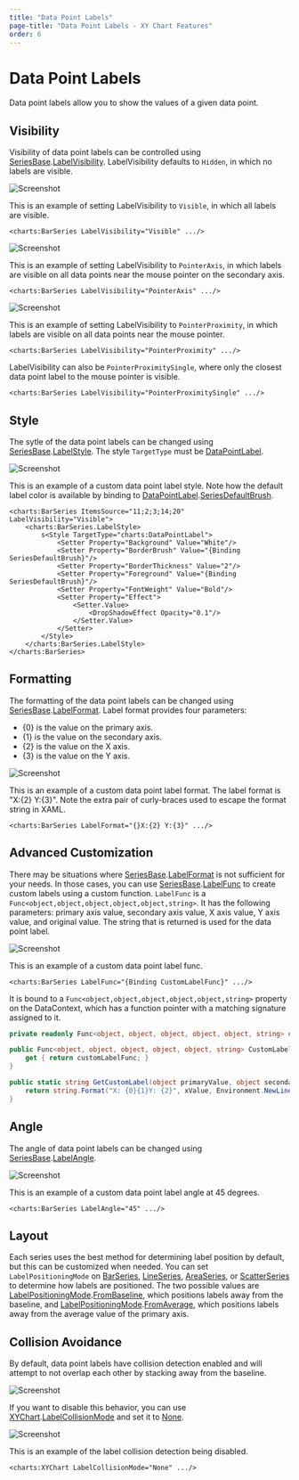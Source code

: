 ```yaml
---
title: "Data Point Labels"
page-title: "Data Point Labels - XY Chart Features"
order: 6
---
```

# Data Point Labels

Data point labels allow you to show the values of a given data point.

## Visibility

Visibility of data point labels can be controlled using [SeriesBase](xref:@ActiproUIRoot.Controls.Charts.Primitives.SeriesBase).[LabelVisibility](xref:@ActiproUIRoot.Controls.Charts.Primitives.SeriesBase.LabelVisibility).  LabelVisibility defaults to `Hidden`, in which no labels are visible.

![Screenshot](../images/appearance-data-point-labels1.png)

This is an example of setting LabelVisibility to `Visible`, in which all labels are visible.

```xaml
<charts:BarSeries LabelVisibility="Visible" .../>
```

![Screenshot](../images/appearance-data-point-labels2.png)

This is an example of setting LabelVisibility to `PointerAxis`, in which labels are visible on all data points near the mouse pointer on the secondary axis.

```xaml
<charts:BarSeries LabelVisibility="PointerAxis" .../>
```

![Screenshot](../images/appearance-data-point-labels3.png)

This is an example of setting LabelVisibility to `PointerProximity`, in which labels are visible on all data points near the mouse pointer.

```xaml
<charts:BarSeries LabelVisibility="PointerProximity" .../>
```

LabelVisibility can also be `PointerProximitySingle`, where only the closest data point label to the mouse pointer is visible.

```xaml
<charts:BarSeries LabelVisibility="PointerProximitySingle" .../>
```

## Style

The sytle of the data point labels can be changed using [SeriesBase](xref:@ActiproUIRoot.Controls.Charts.Primitives.SeriesBase).[LabelStyle](xref:@ActiproUIRoot.Controls.Charts.Primitives.SeriesBase.LabelStyle).  The style `TargetType` must be [DataPointLabel](xref:@ActiproUIRoot.Controls.Charts.DataPointLabel).

![Screenshot](../images/appearance-data-point-labels4.png)

This is an example of a custom data point label style. Note how the default label color is available by binding to [DataPointLabel](xref:@ActiproUIRoot.Controls.Charts.DataPointLabel).[SeriesDefaultBrush](xref:@ActiproUIRoot.Controls.Charts.DataPointLabel.SeriesDefaultBrush).

```xaml
<charts:BarSeries ItemsSource="11;2;3;14;20" LabelVisibility="Visible">
	<charts:BarSeries.LabelStyle>
		s<Style TargetType="charts:DataPointLabel">
			<Setter Property="Background" Value="White"/>
			<Setter Property="BorderBrush" Value="{Binding SeriesDefaultBrush}"/>
			<Setter Property="BorderThickness" Value="2"/>
			<Setter Property="Foreground" Value="{Binding SeriesDefaultBrush}"/>
			<Setter Property="FontWeight" Value="Bold"/>
			<Setter Property="Effect">
				<Setter.Value>
					<DropShadowEffect Opacity="0.1"/>
				</Setter.Value>
			</Setter>
		</Style>
	</charts:BarSeries.LabelStyle>
</charts:BarSeries>
```

## Formatting

The formatting of the data point labels can be changed using [SeriesBase](xref:@ActiproUIRoot.Controls.Charts.Primitives.SeriesBase).[LabelFormat](xref:@ActiproUIRoot.Controls.Charts.Primitives.SeriesBase.LabelFormat).  Label format provides four parameters:

- \{0} is the value on the primary axis.
- \{1} is the value on the secondary axis.
- \{2} is the value on the X axis.
- \{3} is the value on the Y axis.

![Screenshot](../images/appearance-data-point-labels5.png)

This is an example of a custom data point label format. The label format is "X:\{2} Y:\{3}". Note the extra pair of curly-braces used to escape the format string in XAML.

```xaml
<charts:BarSeries LabelFormat="{}X:{2} Y:{3}" .../>
```

## Advanced Customization

There may be situations where [SeriesBase](xref:@ActiproUIRoot.Controls.Charts.Primitives.SeriesBase).[LabelFormat](xref:@ActiproUIRoot.Controls.Charts.Primitives.SeriesBase.LabelFormat) is not sufficient for your needs. In those cases, you can use [SeriesBase](xref:@ActiproUIRoot.Controls.Charts.Primitives.SeriesBase).[LabelFunc](xref:@ActiproUIRoot.Controls.Charts.Primitives.SeriesBase.LabelFunc) to create custom labels using a custom function. `LabelFunc` is a `Func<object,object,object,object,object,string>`. It has the following parameters: primary axis value, secondary axis value, X axis value, Y axis value, and original value. The string that is returned is used for the data point label.

![Screenshot](../images/appearance-data-point-labels-label-func.png)

This is an example of a custom data point label func.

```xaml
<charts:BarSeries LabelFunc="{Binding CustomLabelFunc}" .../>
```

 It is bound to a `Func<object,object,object,object,object,string>` property on the DataContext, which has a function pointer with a matching signature assigned to it.

```csharp
private readonly Func<object, object, object, object, object, string> customLabelFunc = GetCustomLabel;

public Func<object, object, object, object, object, string> CustomLabelFunc {
	get { return customLabelFunc; }
}

public static string GetCustomLabel(object primaryValue, object secondaryValue, object xValue, object yValue, object originalValue) {
	return string.Format("X: {0}{1}Y: {2}", xValue, Environment.NewLine, yValue);
}
```

## Angle

The angle of data point labels can be changed using [SeriesBase](xref:@ActiproUIRoot.Controls.Charts.Primitives.SeriesBase).[LabelAngle](xref:@ActiproUIRoot.Controls.Charts.Primitives.SeriesBase.LabelAngle).

![Screenshot](../images/appearance-data-point-labels6.png)

This is an example of a custom data point label angle at 45 degrees.

```xaml
<charts:BarSeries LabelAngle="45" .../>
```

## Layout

Each series uses the best method for determining label position by default, but this can be customized when needed.  You can set `LabelPositioningMode` on [BarSeries](xref:@ActiproUIRoot.Controls.Charts.BarSeries), [LineSeries](xref:@ActiproUIRoot.Controls.Charts.LineSeries), [AreaSeries](xref:@ActiproUIRoot.Controls.Charts.AreaSeries), or [ScatterSeries](xref:@ActiproUIRoot.Controls.Charts.ScatterSeries) to determine how labels are positioned. The two possible values are [LabelPositioningMode](xref:@ActiproUIRoot.Controls.Charts.LabelPositioningMode).[FromBaseline](xref:@ActiproUIRoot.Controls.Charts.LabelPositioningMode.FromBaseline), which positions labels away from the baseline, and [LabelPositioningMode](xref:@ActiproUIRoot.Controls.Charts.LabelPositioningMode).[FromAverage](xref:@ActiproUIRoot.Controls.Charts.LabelPositioningMode.FromAverage), which positions labels away from the average value of the primary axis.

## Collision Avoidance

By default, data point labels have collision detection enabled and will attempt to not overlap each other by stacking away from the baseline.

![Screenshot](../images/appearance-data-point-labels7.png)

If you want to disable this behavior, you can use [XYChart](xref:@ActiproUIRoot.Controls.Charts.XYChart).[LabelCollisionMode](xref:@ActiproUIRoot.Controls.Charts.XYChart.LabelCollisionMode) and set it to [None](xref:@ActiproUIRoot.Controls.Charts.LabelCollisionMode.None).

![Screenshot](../images/appearance-data-point-labels8.png)

This is an example of the label collision detection being disabled.

```xaml
<charts:XYChart LabelCollisionMode="None" .../>
```
